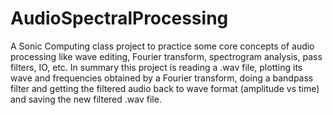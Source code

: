 # AudioSpectralProcessing
A Sonic Computing class project to practice some core concepts of audio processing like wave editing, Fourier transform, spectrogram analysis, pass filters, IO, etc.
In summary this project is reading a .wav file, plotting its wave and frequencies obtained by a Fourier transform, doing a bandpass filter and getting the filtered audio back to wave format (amplitude vs time) and saving the new filtered .wav file.
